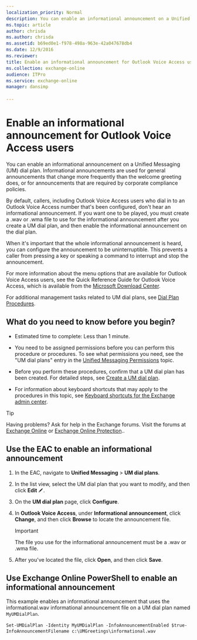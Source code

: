 ```yaml
---
localization_priority: Normal
description: You can enable an informational announcement on a Unified Messaging (UM) dial plan. Informational announcements are used for general announcements that change more frequently than the welcome greeting does, or for announcements that are required by corporate compliance policies.
ms.topic: article
author: chrisda
ms.author: chrisda
ms.assetid: b69ed0e1-f978-498a-963e-42a047678db4
ms.date: 12/9/2016
ms.reviewer: 
title: Enable an informational announcement for Outlook Voice Access users
ms.collection: exchange-online
audience: ITPro
ms.service: exchange-online
manager: dansimp

---
```


# Enable an informational announcement for Outlook Voice Access users

You can enable an informational announcement on a Unified Messaging (UM) dial plan. Informational announcements are used for general announcements that change more frequently than the welcome greeting does, or for announcements that are required by corporate compliance policies.

By default, callers, including Outlook Voice Access users who dial in to an Outlook Voice Access number that's been configured, don't hear an informational announcement. If you want one to be played, you must create a .wav or .wma file to use for the informational announcement after you create a UM dial plan, and then enable the informational announcement on the dial plan.

When it's important that the whole informational announcement is heard, you can configure the announcement to be uninterruptible. This prevents a caller from pressing a key or speaking a command to interrupt and stop the announcement.

For more information about the menu options that are available for Outlook Voice Access users, see the Quick Reference Guide for Outlook Voice Access, which is available from the [Microsoft Download Center](https://go.microsoft.com/fwlink/p/?linkId=272767).

For additional management tasks related to UM dial plans, see [Dial Plan Procedures](https://technet.microsoft.com/library/1bda77c8-c4e2-4ae0-a001-76ae029bf843.aspx).

## What do you need to know before you begin?

- Estimated time to complete: Less than 1 minute.

- You need to be assigned permissions before you can perform this procedure or procedures. To see what permissions you need, see the "UM dial plans" entry in the [Unified Messaging Permissions](https://technet.microsoft.com/library/d326c3bc-8f33-434a-bf02-a83cc26a5498.aspx) topic.

- Before you perform these procedures, confirm that a UM dial plan has been created. For detailed steps, see [Create a UM dial plan](../../voice-mail-unified-messaging/connect-voice-mail-system/create-um-dial-plan.md).

- For information about keyboard shortcuts that may apply to the procedures in this topic, see [Keyboard shortcuts for the Exchange admin center](../../accessibility/keyboard-shortcuts-in-admin-center.md).

> [!TIP]
> Having problems? Ask for help in the Exchange forums. Visit the forums at [Exchange Online](https://go.microsoft.com/fwlink/p/?linkId=267542) or [Exchange Online Protection](https://go.microsoft.com/fwlink/p/?linkId=285351)..

## Use the EAC to enable an informational announcement

1. In the EAC, navigate to **Unified Messaging** \> **UM dial plans**.

2. In the list view, select the UM dial plan that you want to modify, and then click **Edit** ![Edit icon](../../media/ITPro_EAC_EditIcon.gif).

3. On the **UM dial plan** page, click **Configure**.

4. In **Outlook Voice Access**, under **Informational announcement**, click **Change**, and then click **Browse** to locate the announcement file.

    > [!IMPORTANT]
    > The file you use for the informational announcement must be a .wav or .wma file.

5. After you've located the file, click **Open**, and then click **Save**.

## Use Exchange Online PowerShell to enable an informational announcement

This example enables an informational announcement that uses the informational.wav informational announcement file on a UM dial plan named `MyUMDialPlan`.

```
Set-UMDialPlan -Identity MyUMDialPlan -InfoAnnouncementEnabled $true-InfoAnnouncementFilename c:\UMGreetings\informational.wav
```



